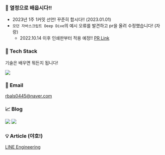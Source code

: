 ### 🌱 열정으로 배웁시다!!
- 2023년 1주 1커밋 선언! 꾸준히 합시다!! (2023.01.01)
- `모던 자바스크립트 Deep Dive`의 예시 오류를 발견하고 pr을 올려 수정했습니다! (자랑)
  - 2022.10.14 이후 인쇄판부터 적용 예정!! [PR Link](https://github.com/wikibook/mjs/pull/3)

### 📝 Tech Stack
<p>기술은 배우면 뭐든지 됩니다!</p>
<a href="" target="_blank"><img src="https://img.shields.io/badge/JS-F7DF1E?style=flat-square&logo=Javascript&logoColor=white"/></a>


### 💬 Email
rbals0445@naver.com
   
### 📈 Blog
<a href="https://rbals0445.tistory.com/" target="_blank"><img src="https://img.shields.io/badge/Tistory-FF7F00?style=flat-square&logo=Tistory&logoColor=white"/></a>
<a href="https://blog.naver.com/rbals0445" target="_blank"><img src="https://img.shields.io/badge/Naver-03C75A?style=flat-square&logo=Naver&logoColor=white"/></a>

### 💡 Article (야호!)
<a href="https://techblog.lycorp.co.jp/ko/check-mp4-file-has-audio-using-filereader-in-front-end" target="_blank">LINE Engineering</a>



  
<!--
**rbals0445/rbals0445** is a ✨ _special_ ✨ repository because its `README.md` (this file) appears on your GitHub profile.

Here are some ideas to get you started:

- 🔭 I’m currently working on ...
- 🌱 I’m currently learning ...
- 👯 I’m looking to collaborate on ...
- 🤔 I’m looking for help with ...
- 💬 Ask me about ...
- 📫 How to reach me: ...
- 😄 Pronouns: ...
- ⚡ Fun fact: ...
-->
